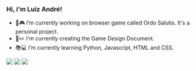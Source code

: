 ###   Hi, i'm Luiz André!

- 🚧🎮 I’m currently working on browser game called Ordo Salutis. It's a personal project.
- 📃✏️ I'm currently creating the Game Design Document.
- 📚💻 I’m currently learning Python, Javascript, HTML and CSS.

<div>
  <a href="https://www.linkedin.com/in/luizandreoliveira/" target="_blank"><img src="https://img.shields.io/badge/LinkedIn-0077B5?style=for-the-badge&logo=linkedin&logoColor=white" target="_blank"></a>
  <a href="https://www.instagram.com/lag_oliveira/" target="_blank"><img src="https://img.shields.io/badge/Instagram-E4405F?style=for-the-badge&logo=instagram&logoColor=white" target="_blank"></a>
  <a href="mailto:andreoliveira.profi@gmail.com?subject=Assunto" target="_blank"><img src="https://img.shields.io/badge/Gmail-D14836?style=for-the-badge&logo=gmail&logoColor=white" target="_blank"></a>
</div>
